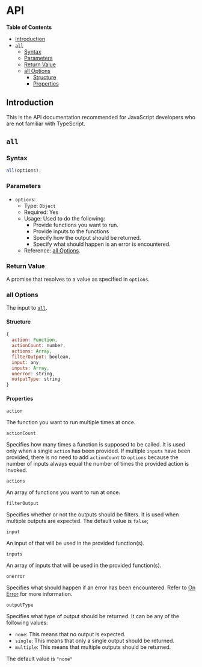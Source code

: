 # API

**Table of Contents**

- [Introduction](#introduction)
- [`all`](#all)
  - [Syntax](#syntax)
  - [Parameters](#parameters)
  - [Return Value](#return-value)
  - [all Options](#all-options)
    - [Structure](#structure)
    - [Properties](#properties)

## Introduction

This is the API documentation recommended for JavaScript developers who are not familiar with TypeScript.

## `all`

### Syntax

```js
all(options);
```

### Parameters

- `options`:
  - Type: `Object`
  - Required: Yes
  - Usage: Used to do the following:
    - Provide functions you want to run.
    - Provide inputs to the functions
    - Specify how the output should be returned.
    - Specify what should happen is an error is encountered.
  - Reference: [all Options](#all-options).

### Return Value

A promise that resolves to a value as specified in `options`.

### all Options

The input to [`all`](#all).

#### Structure

```js
{
  action: Function,
  actionCount: number,
  actions: Array,
  filterOutput: boolean,
  input: any,
  inputs: Array,
  onerror: string,
  outputType: string
}
```

#### Properties

`action`

The function you want to run multiple times at once.

`actionCount`

Specifies how many times a function is supposed to be called. It is used only when a single `action` has been provided. If multiple `inputs` have been provided, there is no need to add `actionCount` to `options` because the number of inputs always equal the number of times the provided action is invoked.

`actions`

An array of functions you want to run at once.

`filterOutput`

Specifies whether or not the outputs should be filters. It is used when multiple outputs are expected. The default value is `false`;

`input`

An input of that will be used in the provided function(s).

`inputs`

An array of inputs that will be used in the provided function(s).

`onerror`

Specifies what should happen if an error has been encountered. Refer to [On Error](../onerror.md) for more information.

`outputType`

Specifies what type of output should be returned. It can be any of the following values:

- `none`: This means that no output is expected.
- `single`: This means that only a single output should be returned.
- `multiple`: This means that multiple outputs should be returned.

The default value is `"none"`
